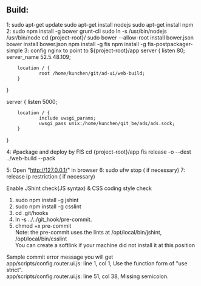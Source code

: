 ## Build:

1:  sudo apt-get update
    sudo apt-get install nodejs
    sudo apt-get install npm
2:  sudo npm install -g bower grunt-cli
    sudo ln -s /usr/bin/nodejs /usr/bin/node
    cd {project-root}/
    sudo bower --allow-root install bower.json
    bower install bower.json
    npm install -g fis
    npm install -g fis-postpackager-simple
3:  config nginx to point to ${project-root}/app
server {
        listen 80;
        server_name 52.5.48.109;
 
        location / {
                root /home/kunchen/git/ad-ui/web-build;
        }
}

server {
        listen 5000;
 
        location / {
                include uwsgi_params;
                uwsgi_pass unix:/home/kunchen/git_be/ads/ads.sock;
        }
}
    
4:  #package and deploy by  FIS
  cd {project-root}/app
  fis release -o --dest ../web-build --pack    

5:  Open "http://127.0.0.1/" in browser
6:  sudo ufw stop ( if necessary)
7:  release ip restriction ( if necessary)


Enable JShint check(JS syntax) & CSS coding style check  
1. sudo npm install -g jshint    
2. sudo npm install -g csslint    
3. cd .git/hooks    
4. ln -s ../../git_hook/pre-commit.
5. chmod +x pre-commit  
Note: the pre-commit uses the lints at /opt/local/bin/jshint, /opt/local/bin/csslint   
You can create a softlink if your machine did not install it at this position  

Sample commit error message you will get  
app/scripts/config.router.ui.js: line 1, col 1, Use the function form of "use strict".  
app/scripts/config.router.ui.js: line 51, col 38, Missing semicolon.  

